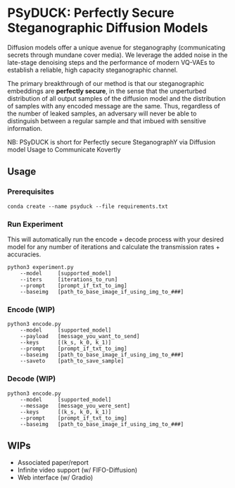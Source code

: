 # PSyDUCK: Perfectly Secure Steganographic Diffusion Models

Diffusion models offer a unique avenue for steganography (communicating secrets through mundane cover media).
We leverage the added noise in the late-stage denoising steps and the performance of modern VQ-VAEs to establish a reliable, high capacity steganographic channel.

The primary breakthrough of our method is that our steganographic embeddings are **perfectly secure**, in the sense that the unperturbed distribution of all output samples of the diffusion model and the distribution of samples with any encoded message are the same.
Thus, regardless of the number of leaked samples, an adversary will never be able to distinguish between a regular sample and that imbued with sensitive information.

NB: PSyDUCK is short for Perfectly secure SteganographY via Diffusion model Usage to Communicate Kovertly

## Usage

### Prerequisites

```
conda create --name psyduck --file requirements.txt
```

### Run Experiment
This will automatically run the encode + decode process with your desired model for any number of iterations and calculate the transmission rates + accuracies. 
```
python3 experiment.py
    --model     [supported_model] 
    --iters     [iterations_to_run]
    --prompt    [prompt_if_txt_to_img]
    --baseimg   [path_to_base_image_if_using_img_to_###]
```

### Encode (WIP)
```
python3 encode.py 
    --model     [supported_model] 
    --payload   [message_you_want_to_send]
    --keys      [(k_s, k_0, k_1)]
    --prompt    [prompt_if_txt_to_img]
    --baseimg   [path_to_base_image_if_using_img_to_###]
    --saveto    [path_to_save_sample]
```

### Decode (WIP)
```
python3 encode.py 
    --model     [supported_model] 
    --message   [message_you_were_sent]
    --keys      [(k_s, k_0, k_1)]
    --prompt    [prompt_if_txt_to_img]
    --baseimg   [path_to_base_image_if_using_img_to_###]

```

## WIPs
- Associated paper/report
- Infinite video support (w/ FIFO-Diffusion)
- Web interface (w/ Gradio)
